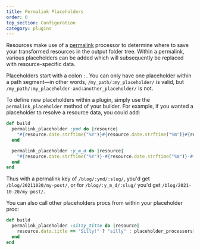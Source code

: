 ```yaml
---
title: Permalink Placeholders
order: 0
top_section: Configuration
category: plugins
---
```


Resources make use of a [permalink](/docs/content/permalinks) processor to determine where to save your transformed resources in the output folder tree. Within a permalink, various placeholders can be added which will subsequently be replaced with resource-specific data.

Placeholders start with a colon `:`. You can only have one placeholder within a path segment—in other words, `/my_path/:my_placeholder/` is valid, but `/my_path/:my_placeholder-and:another_placeholder/` is not.

To define new placeholders within a plugin, simply use the `permalink_placeholder` method of your builder. For example, if you wanted a placeholder to resolve a resource data, you could add:

```ruby
def build
  permalink_placeholder :ymd do |resource|
    "#{resource.date.strftime("%Y")}#{resource.date.strftime("%m")}#{resource.date.strftime("%d")}"
  end

  permalink_placeholder :y_m_d do |resource|
    "#{resource.date.strftime("%Y")}-#{resource.date.strftime("%m")}-#{resource.date.strftime("%d")}"
  end
end
```

Thus with a permalink key of `/blog/:ymd/:slug/`, you'd get `/blog/20211020/my-post/`, or for `/blog/:y_m_d/:slug/` you'd get `/blog/2021-10-20/my-post/`.

You can also call other placeholders procs from within your placeholder proc:

```ruby
def build
  permalink_placeholder :silly_title do |resource|
    resource.data.title == "Silly!" ? "silly" : placeholder_processors[:title].(resource)
  end
end
```
